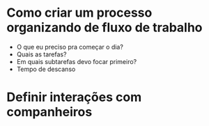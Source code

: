 # Como criar um processo organizando de fluxo de trabalho
- O que eu preciso pra começar o dia?
- Quais as tarefas?
- Em quais subtarefas devo focar primeiro?
- Tempo de descanso


# Definir interações com companheiros
